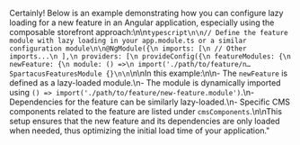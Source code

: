 Certainly! Below is an example demonstrating how you can configure lazy loading for a new feature in an Angular application, especially using the composable storefront approach:\n\n```typescript\n\n// Define the feature module with lazy loading in your app.module.ts or a similar configuration module\n\n@NgModule({\n imports: [\n // Other imports...\n ],\n providers: [\n provideConfig({\n featureModules: {\n newFeature: {\n module: () =>\n import('./path/to/feature/n… SpartacusFeaturesModule {}\n\n```\n\nIn this example:\n\n- The `newFeature` is defined as a lazy-loaded module.\n- The module is dynamically imported using `() => import('./path/to/feature/new-feature.module')`.\n- Dependencies for the feature can be similarly lazy-loaded.\n- Specific CMS components related to the feature are listed under `cmsComponents`.\n\nThis setup ensures that the new feature and its dependencies are only loaded when needed, thus optimizing the initial load time of your application."